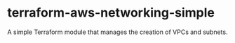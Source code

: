 # terraform-aws-networking-simple
A simple Terraform module that manages the creation of VPCs and subnets.
